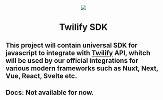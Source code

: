 <div align="center" href="https://twilify.app">
    <img src="https://twilify.app/logo-128x.png">
    <h1>Twilify SDK</h1>
</div>

## This project will contain universal SDK for javascript to integrate with [Twilify](https://twilify.app) API, whitch will be used by our official integrations for various modern frameworks such as Nuxt, Next, Vue, React, Svelte etc.

## Docs: Not available for now.
